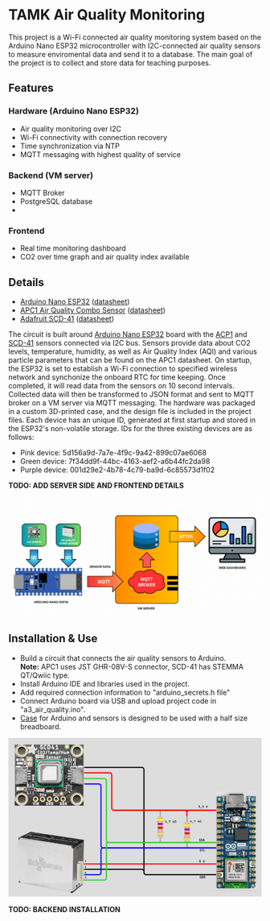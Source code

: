 # TAMK Air Quality Monitoring

This project is a Wi-Fi connected air quality monitoring system based on the Arduino Nano ESP32 microcontroller with I2C-connected air quality sensors to measure enviromental data and send it to a database. The main goal of the project is to collect and store data for teaching purposes.

## Features

### Hardware (Arduino Nano ESP32)
 - Air quality monitoring over I2C
 - Wi-Fi connectivity with connection recovery
 - Time synchronization via NTP
 - MQTT messaging with highest quality of service

### Backend (VM server)
 - MQTT Broker
 - PostgreSQL database
 -

### Frontend
 - Real time monitoring dashboard
 - CO2 over time graph and air quality index available

## Details

 - [Arduino Nano ESP32](https://store.arduino.cc/products/nano-esp32) ([datasheet](https://docs.arduino.cc/resources/datasheets/ABX00083-datasheet.pdf))
 - [APC1 Air Quality Combo Sensor](https://www.sciosense.com/apc1-air-quality-combo-sensor/) ([datasheet](https://www.sciosense.com/wp-content/uploads/2024/07/APC1-Datasheet.pdf))
 - [Adafruit SCD-41](https://www.adafruit.com/product/5190) ([datasheet](https://cdn-learn.adafruit.com/downloads/pdf/adafruit-scd-40-and-scd-41.pdf))

 The circuit is built around [Arduino Nano ESP32](https://store.arduino.cc/products/nano-esp32) board with the [ACP1](https://www.sciosense.com/apc1-air-quality-combo-sensor/) and [SCD-41](https://www.adafruit.com/product/5190) sensors connected via I2C bus. Sensors provide data about CO2 levels, temperature, humidity, as well as Air Quality Index (AQI) and various particle parameters that can be found on the APC1 datasheet. On startup, the ESP32 is set to establish a Wi-Fi connection to specified wireless network and synchonize the onboard RTC for time keeping. Once completed, it will read data from the sensors on 10 second intervals. Collected data will then be transformed to JSON format and sent to MQTT broker on a VM server via MQTT messaging. The hardware was packaged in a custom 3D-printed case, and the design file is included in the project files. Each device has an unique ID, generated at first startup and stored in the ESP32's non-volatile storage. IDs for the three existing devices are as follows:
- Pink device: 5d156a9d-7a7e-4f9c-9a42-899c07ae6068
- Green device: 7f34dd9f-44bc-4163-aef2-a6b44fc2da98
- Purple device: 001d29e2-4b78-4c79-ba9d-6c85573d1f02

 **TODO: ADD SERVER SIDE AND FRONTEND DETAILS**

 <img src="Images/diagram.png" alt="project diagram" width="700">

## Installation & Use

- Build a circuit that connects the air quality sensors to Arduino.  
**Note:** APC1 uses JST GHR-08V-S connector, SCD-41 has STEMMA QT/Qwiic type.  
- Install Arduino IDE and libraries used in the project.
- Add required connection information to "arduino_secrets.h file" 
- Connect Arduino board via USB and upload project code in "a3_air_quality.ino".
- <a href="Arduino/a3_air_quality/case_and_top_cover.step">Case</a> for Arduino and sensors is designed to be used with a half size breadboard.
<img src="Images/circuit.png" alt="project circuit" width="600"> 


**TODO: BACKEND INSTALLATION**

